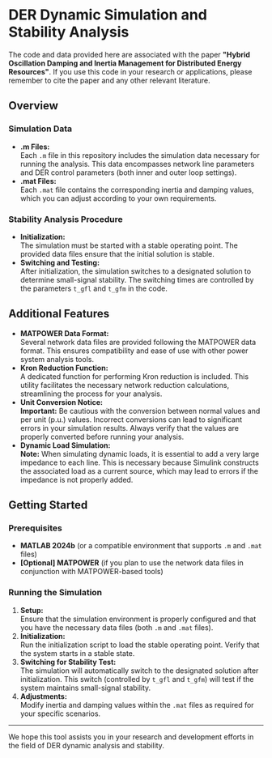 # DER Dynamic Simulation and Stability Analysis

The code and data provided here are associated with the paper **"Hybrid Oscillation Damping and Inertia Management for Distributed Energy Resources"**. If you use this code in your research or applications, please remember to cite the paper and any other relevant literature.

## Overview

### Simulation Data
- **.m Files:**  
  Each `.m` file in this repository includes the simulation data necessary for running the analysis. This data encompasses network line parameters and DER control parameters (both inner and outer loop settings).
- **.mat Files:**  
  Each `.mat` file contains the corresponding inertia and damping values, which you can adjust according to your own requirements.

### Stability Analysis Procedure
- **Initialization:**  
  The simulation must be started with a stable operating point. The provided data files ensure that the initial solution is stable.
- **Switching and Testing:**  
  After initialization, the simulation switches to a designated solution to determine small-signal stability. The switching times are controlled by the parameters `t_gfl` and `t_gfm` in the code.

## Additional Features

- **MATPOWER Data Format:**  
  Several network data files are provided following the MATPOWER data format. This ensures compatibility and ease of use with other power system analysis tools.
- **Kron Reduction Function:**  
  A dedicated function for performing Kron reduction is included. This utility facilitates the necessary network reduction calculations, streamlining the process for your analysis.
- **Unit Conversion Notice:**  
  **Important:** Be cautious with the conversion between normal values and per unit (p.u.) values. Incorrect conversions can lead to significant errors in your simulation results. Always verify that the values are properly converted before running your analysis.
- **Dynamic Load Simulation:**  
  **Note:** When simulating dynamic loads, it is essential to add a very large impedance to each line. This is necessary because Simulink constructs the associated load as a current source, which may lead to errors if the impedance is not properly added.

## Getting Started

### Prerequisites
- **MATLAB 2024b** (or a compatible environment that supports `.m` and `.mat` files)
- **[Optional] MATPOWER** (if you plan to use the network data files in conjunction with MATPOWER-based tools)

### Running the Simulation
1. **Setup:**  
   Ensure that the simulation environment is properly configured and that you have the necessary data files (both `.m` and `.mat` files).
2. **Initialization:**  
   Run the initialization script to load the stable operating point. Verify that the system starts in a stable state.
3. **Switching for Stability Test:**  
   The simulation will automatically switch to the designated solution after initialization. This switch (controlled by `t_gfl` and `t_gfm`) will test if the system maintains small-signal stability.
4. **Adjustments:**  
   Modify inertia and damping values within the `.mat` files as required for your specific scenarios.

---

We hope this tool assists you in your research and development efforts in the field of DER dynamic analysis and stability.

